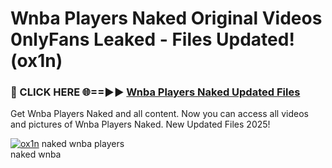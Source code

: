 # Wnba Players Naked Original Videos 0nlyFans Leaked - Files Updated! (ox1n)

<h3>🔴 CLICK HERE 🌐==►► <a href="https://tinyurl.com/yckcrads" rel="nofollow">Wnba Players Naked Updated Files</a></h3>

Get Wnba Players Naked and all content. Now you can access all videos and pictures of Wnba Players Naked. New Updated Files 2025!

[![ox1n](https://i.imgur.com/hpKpOFt.gif)](https://tinyurl.com/yckcrads)
naked wnba players<br>
naked wnba